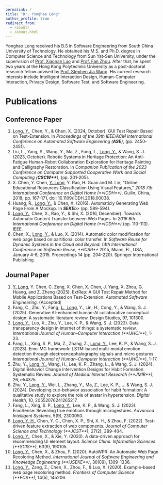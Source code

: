 ```yaml
---
permalink: /
title: "Dr. Yonghao Long"
author_profile: true
redirect_from: 
  - /about/
  - /about.html
---
```

Yonghao Long received his B.S in Software Engineering from South China University of Technology. He obtained his M.S. and Ph.D. degree in Computer Science and Technology from Sun Yat-Sen University, under the supervision of [Prof. Xiaonan Luo](https://www.guet.edu.cn/people2/1130199.html) and [Prof. Fan Zhou](https://cse.sysu.edu.cn/content/2531). After that, he spent two years at the Hong Kong Polytechnic University as a post-doctoral research fellow advised by [Prof. Stephen Jia Wang](https://www.polyu.edu.hk/sd/people/academic-staff/wang-stephen-jia/). His current research interests include Intelligent Interaction Design, Human-Computer Interaction, Privacy Design, Software Test, and Software Engineering. 


Publications
======

Conference Paper
------
<ol>
<li> <u>Long, Y.</u>, Chen, Y., & Chen, X. (2024, October). GUI Test Repair Based on Test-Extension. In <i>Proceedings of the 39th IEEE/ACM International Conference on Automated Software Engineering (<b>ASE</b>)</i>, (pp. 2450-2451).</li>
<li> Liu, L., Yang, S., Wang, Y., Ma, Z., Fang, L., <u>Long, Y.</u>, & Wang, S. J. (2023, October). Robotic Systems in Heritage Protection: An Anti-Fatigue Human-Robot Collaboration Exploration for Heritage Painting and Calligraphy Restoration. In <i>Companion Publication of the 2023 Conference on Computer Supported Cooperative Work and Social Computing (<b>CSCW**</b>)</i>, (pp. 201-205).</li>
<li> X. Chen, Y. Chen, <u>Y. Long</u>, Y. Rao, H. Guan and M. Lin, "Online Educational Resources Classification Using Visual Features," <i>2018 7th International Conference on Digital Home (**ICDH**)</i>, Guilin, China, 2018, pp. 167-171, doi: 10.1109/ICDH.2018.00038.</li>
<li> Huang, R., <u>Long, Y.</u>, & Chen, X. (2016). Automaticly Generating Web Page From A Mockup. In <i><b>SEKE</b>b></i> (pp. 589-594).</li>
<li> <u>Long, Y.</u>, Chen, X., Rao, Y., & Shi, X. (2016, December). Towards Automatic Content Transfer between Web Pages. In <i>2016 6th International Conference on Digital Home (**ICDH**)</i> (pp. 110-113). IEEE.</li>
<li> Chen, X., <u>Long, Y.</u>, & Luo, X. (2014). Automatic color modification for web page based on partitional color transfer. In <i>Software Reuse for Dynamic Systems in the Cloud and Beyond: 14th International Conference on Software Reuse, **ICSR**</i> 2015, Miami, FL, USA, January 4-6, 2015. Proceedings 14 (pp. 204-220). Springer International Publishing.</li>
</ol>

Journal Paper
------
<ol>
<li><u>Y. Long</u>, Y. Chen, C. Zeng, X. Chen, X. Chen, J. Yang, X. Zhou, G. Huang, and Z. Zheng (2025). ExtRep: A GUI Test Repair Method for Mobile Applications Based on Test-Extension. <i>Automated Software Engineering</i>. (Accepted)</li>
<li> Fang, C., Zhu, Y., Fang, <u>L., Long</u>, Y., Lin, H., Cong, Y., & Wang, S. J. (2025). Generative AI-enhanced human-AI collaborative conceptual design: A systematic literature review. Design Studies, 97, 101300.</li>
<li> <u>Long, Y.</u>, Luo, X., Zhu, Y., Lee, K. P., & Wang, S. J. (2023). Data transparency design in internet of things: a systematic review. <i>International Journal of Human–Computer Interaction (**IJHCI**)</i>, 1-23.</li>
<li> Fang, L., Xing, S. P., Ma, Z., Zhang, Z., <u>Long, Y.</u>, Lee, K. P., & Wang, S. J. (2023). Emo-MG framework: LSTM-based multi-modal emotion detection through electroencephalography signals and micro gestures. <i>International Journal of Human–Computer Interaction (**IJHCI**)</i>, 1-17.</li>
<li> Zhu, Y., <u>Long, Y.</u>, Wang, H., Lee, K. P., Zhang, L., & Wang, S. J. (2024). Digital Behavior Change Intervention Designs for Habit Formation: Systematic Review. <i>Journal of Medical Internet Research (**JMIR**)</i>, 26, e54375.</li>
<li> Zhu, Y., <u>Long, Y.</u>, Wei, L., Zhang, Y., Ma, Z., Lee, K. P., ... & Wang, S. J. (2024). Developing cue-behavior association for habit formation: A qualitative study to explore the role of avatar in hypertension. <i>Digital Health</i>, 10, 20552076241265217.</li>
<li> Fang, L., Xing, S. P., <u>Long, Y.</u>, Lee, K. P., & Wang, S. J. (2023). EmoSense: Revealing true emotions through microgestures. <i>Advanced Intelligent Systems</i>, 5(9), 2300050.</li>
<li> <u>Long, Y. H.</u>, Chen, Y. C., Chen, X. P., Shi, X. H., & Zhou, F. (2022). Test-driven feature extraction of web components. <i>Journal of Computer Science and Technology (**JCST**)</i>, 37(2), 389-404.</li>
<li> <u>Long, Y.</u>, Chen, X., & Xie, Y. (2020). A data-driven approach for recommending UI element layout. <i>Science China. Information Sciences (**SCIS**)</i>, 63(9), 190105.</li>
<li> <u>Long, Y.</u>, Chen, X., & Zhou, F. (2020). AutoWPR: An Automatic Web Page Recoloring Method. <i>International Journal of Software Engineering and Knowledge Engineering (**IJSEKE**)</i>, 30(09), 1309-1336.</li>
<li> <u>Long, Y.</u>, Zang, Z., Chen, X., Zhou, F., & Luo, X. (2020). Example-based web page recoloring method. <i>Frontiers of Computer Science (**FCS**)</i>, 14(5), 145206.</li>
</ol>

